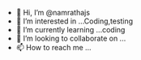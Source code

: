 - 👋 Hi, I’m @namrathajs
- 👀 I’m interested in ...Coding,testing
- 🌱 I’m currently learning ...coding
- 💞️ I’m looking to collaborate on ...
- 📫 How to reach me ...

<!---
namrathajs/namrathajs is a ✨ special ✨ repository because its `README.md` (this file) appears on your GitHub profile.
You can click the Preview link to take a look at your changes.
--->
